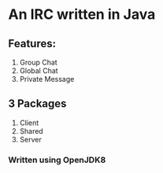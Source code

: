 # An IRC written in Java
## Features:
1. Group Chat
2. Global Chat
3. Private Message
## 3 Packages
1. Client
2. Shared
3. Server

### Written using OpenJDK8
